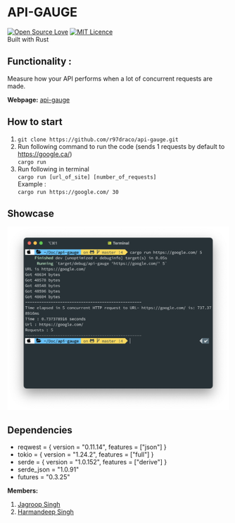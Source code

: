 # API-GAUGE
[![Open Source Love](https://badges.frapsoft.com/os/v1/open-source.png?v=103)](https://github.com/ellerbrock/open-source-badges/)
[![MIT Licence](https://badges.frapsoft.com/os/mit/mit.png?v=103)](https://opensource.org/licenses/mit-license.php)
<br>
Built with Rust
<br> 
<h2>Functionality :</h2> Measure how your API performs when a lot of concurrent requests are made.

**Webpage:** [api-gauge](https://r97draco.github.io/api-gauge/)

## How to start
1. ```git clone https://github.com/r97draco/api-gauge.git ```
2. Run following command to run the code (sends 1 requests by default to https://google.ca/)
<br>```cargo run```
2. Run following in terminal
<br>```cargo run [url_of_site] [number_of_requests]```
<br> Example :
<br>```cargo run https://google.com/ 30 ```

## Showcase
![alt text](mac_ss.png)

## Dependencies
- reqwest = { version = "0.11.14", features = ["json"] }
- tokio = { version = "1.24.2", features = ["full"] }
- serde = { version = "1.0.152", features = ["derive"] }
- serde_json = "1.0.91"
- futures = "0.3.25"

**Members:**
1. [Jagroop Singh](https://github.com/r97draco)
2. [Harmandeep Singh](https://github.com/singh47)
